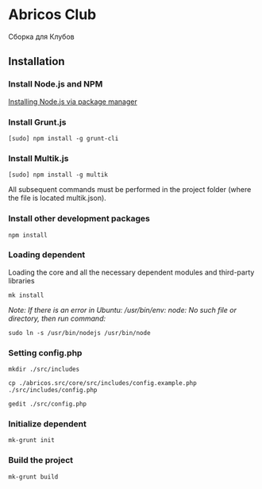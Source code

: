 # Abricos Club

Сборка для Клубов

## Installation

### Install Node.js and NPM

[Installing Node.js via package manager](https://github.com/joyent/node/wiki/installing-node.js-via-package-manager)

### Install Grunt.js

```
[sudo] npm install -g grunt-cli
```

### Install Multik.js

```
[sudo] npm install -g multik
```

All subsequent commands must be performed in the project folder (where the file is located multik.json).

### Install other development packages

```
npm install
```

### Loading dependent

Loading the core and all the necessary dependent modules and third-party libraries

```
mk install
```

*Note: If there is an error in Ubuntu: /usr/bin/env: node: No such file or directory, then run command:*

```
sudo ln -s /usr/bin/nodejs /usr/bin/node
```

### Setting config.php

```
mkdir ./src/includes
```

```
cp ./abricos.src/core/src/includes/config.example.php ./src/includes/config.php
```

```
gedit ./src/config.php
```


### Initialize dependent

```
mk-grunt init
```

### Build the project

```
mk-grunt build
```
